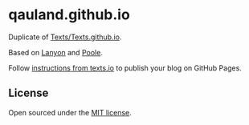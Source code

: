qauland.github.io
=================

Duplicate of [Texts/Texts.github.io](https://github.com/Texts/Texts.github.io).

Based on [Lanyon](<https://github.com/poole/lanyon>) and [Poole](<http://getpoole.com>).

Follow [instructions from texts.io](<http://www.texts.io/support/0017/>) to publish your blog on GitHub Pages.

License
-------

Open sourced under the [MIT license](<LICENSE.md>).
